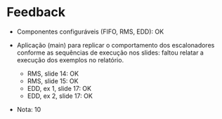 # Feedback

- Componentes configuráveis (FIFO, RMS, EDD): OK
- Aplicação (main) para replicar o comportamento dos escalonadores conforme as sequências de execução nos slides: faltou relatar a execução dos exemplos no relatório.
  - RMS, slide 14: OK
  - RMS, slide 15: OK
  - EDD, ex 1, slide 17: OK
  - EDD, ex 2, slide 17: OK

- Nota: 10
